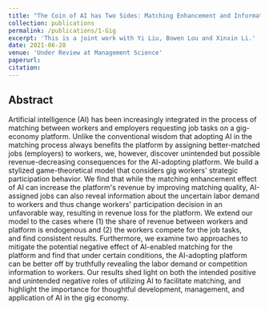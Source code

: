 ```yaml
---
title: "The Coin of AI has Two Sides: Matching Enhancement and Information Revelation Effects of AI on Gig-Economy Platforms"
collection: publications
permalink: /publications/1-Gig
excerpt: 'This is a joint work with Yi Liu, Bowen Lou and Xinxin Li.'
date: 2021-06-28
venue: 'Under Review at Management Science'
paperurl: 
citation: 
---
```

Abstract
---
Artificial intelligence (AI) has been increasingly integrated in the process of matching between workers and employers requesting 
job tasks on a gig-economy platform. Unlike the conventional wisdom that adopting AI in the matching process always benefits the platform 
by assigning better-matched jobs (employers) to workers, we, however, discover unintended but possible revenue-decreasing consequences for 
the AI-adopting platform. We build a stylized game-theoretical model that considers gig workers' strategic participation behavior. 
We find that while the matching enhancement effect of AI can increase the platform's revenue by improving matching quality, 
AI-assigned jobs can also reveal information about the uncertain labor demand to workers and thus change workers' participation 
decision in an unfavorable way, resulting in revenue loss for the platform. We extend our model to the cases where (1) the share of 
revenue between workers and platform is endogenous and (2) the workers compete for the job tasks,  
and find consistent results. Furthermore, we examine two approaches to mitigate the potential negative effect of AI-enabled matching for 
the platform and find that under certain conditions, the AI-adopting platform can be better off by truthfully revealing the labor demand or competition 
information to workers. Our results shed light on both the intended positive and unintended negative roles of utilizing AI to facilitate matching, 
and highlight the importance for thoughtful development, management, and application of AI in the gig economy.
